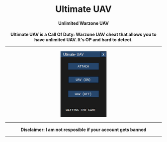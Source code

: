 <h1 align="center">Ultimate UAV</h1>
<h4 align="center">Unlimited Warzone UAV</h4>

<h4 align="center">
Ultimate UAV is a Call Of Duty: Warzone UAV cheat that allows you to have unlimited UAV. It's OP and hard to detect.
  <hr>
<img src="https://raw.githubusercontent.com/Ampdale/WZ-UAV/main/ultimate%20UAV.PNG">
<hr>
Disclaimer: I am not resposible if your account gets banned
<hr>
  </h4>
  <h2 align="center">
  <a href="https://github.com/Ampdale/WZ-UAV/releases/tag/UAV" 
  Download
</h2>
